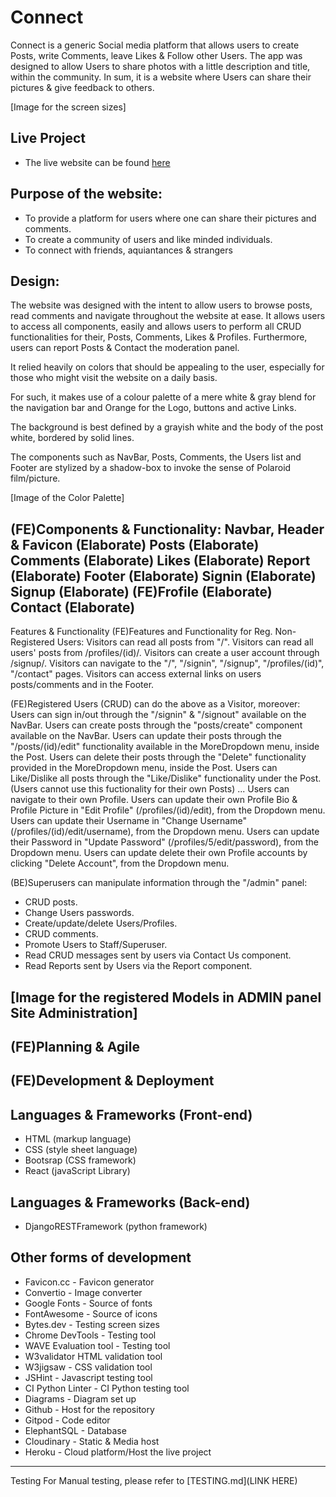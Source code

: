 # Connect
Connect is a generic Social media platform that allows users to create Posts, write Comments, leave Likes & Follow other Users. The app was designed to allow Users to share photos with a little description and title, within the community.
In sum, it is a website where Users can share their pictures & give feedback to others.

[Image for the screen sizes]

## Live Project
- The live website can be found [here](https://connect-network-ee92c70de293.herokuapp.com/)

## Purpose of the website:
- To provide a platform for users where one can share their pictures and comments.
- To create a community of users and like minded individuals.
- To connect with friends, aquiantances & strangers

## Design:
The website was designed with the intent to allow users to browse posts, read comments and navigate throughout the website at ease.
It allows users to access all components, easily and allows users to perform all CRUD functionalities for their, Posts, Comments, Likes & Profiles. Furthermore, users can report Posts & Contact the moderation panel.

It relied heavily on colors that should be appealing to the user, especially for those who might visit the website on a daily basis.

For such, it makes use of a colour palette of a mere white & gray blend for the navigation bar and Orange for the Logo, buttons and active Links.

The background is best defined by a grayish white and the body of the post white, bordered by solid lines.

The components such as NavBar, Posts, Comments, the Users list and Footer are stylized by a shadow-box to invoke the sense of Polaroid film/picture.

[Image of the Color Palette]

(FE)Components & Functionality:
Navbar, Header & Favicon
(Elaborate)
Posts
(Elaborate)
Comments
(Elaborate)
Likes
(Elaborate)
Report
(Elaborate)
Footer
(Elaborate)
Signin
(Elaborate)
Signup
(Elaborate)
(FE)Frofile
(Elaborate)
Contact
(Elaborate)
---
Features & Functionality
(FE)Features and Functionality for Reg. Non-Registered Users:
Visitors can read all posts from "/".
Visitors can read all users' posts from /profiles/(id)/.
Visitors can create a user account through /signup/.
Visitors can navigate to the "/", "/signin", "/signup", "/profiles/(id)", "/contact" pages.
Visitors can access external links on users posts/comments and in the Footer.

(FE)Registered Users (CRUD) can do the above as a Visitor, moreover:
Users can sign in/out through the "/signin" & "/signout" available on the NavBar.
Users can create posts through the "posts/create" component available on the NavBar.
Users can update their posts through the "/posts/(id)/edit" functionality available in the MoreDropdown menu, inside the Post.
Users can delete their posts through the "Delete" functionality provided in the MoreDropdown menu, inside the Post.
Users can Like/Dislike all posts through the "Like/Dislike" functionality under the Post. (Users cannot use this fuctionality for their own Posts)
...
Users can navigate to their own Profile.
Users can update their own Profile Bio & Profile Picture in "Edit Profile" (/profiles/(id)/edit), from the Dropdown menu.
Users can update their Username in "Change Username" (/profiles/(id)/edit/username), from the Dropdown menu.
Users can update their Password in "Update Password" (/profiles/5/edit/password), from the Dropdown menu.
Users can update delete their own Profile accounts by clicking "Delete Account", from the Dropdown menu.

(BE)Superusers can manipulate information through the "/admin" panel:
- CRUD posts.
- Change Users passwords.
- Create/update/delete Users/Profiles.
- CRUD comments.
- Promote Users to Staff/Superuser.
- Read CRUD messages sent by users via Contact Us component.
- Read Reports sent by Users via the Report component.

[Image for the registered Models in ADMIN panel Site Administration]
---
(FE)Planning & Agile
---
(FE)Development & Deployment
---
## Languages & Frameworks (Front-end)
- HTML (markup language)
- CSS (style sheet language)
- Bootsrap (CSS framework)
- React (javaScript Library)

## Languages & Frameworks (Back-end)
- DjangoRESTFramework (python framework)

## Other forms of development
- Favicon.cc - Favicon generator
- Convertio - Image converter
- Google Fonts - Source of fonts
- FontAwesome - Source of icons
- Bytes.dev - Testing screen sizes
- Chrome DevTools - Testing tool
- WAVE Evaluation tool - Testing tool
- W3validator HTML validation tool
- W3jigsaw - CSS validation tool
- JSHint - Javascript testing tool
- CI Python Linter - CI Python testing tool
- Diagrams - Diagram set up
- Github - Host for the repository
- Gitpod - Code editor
- ElephantSQL - Database
- Cloudinary - Static & Media host
- Heroku - Cloud platform/Host the live project
---


Testing
For Manual testing, please refer to [TESTING.md](LINK HERE)